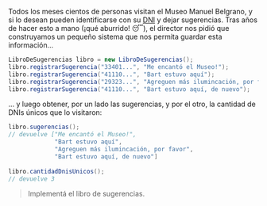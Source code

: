 Todos los meses cientos de personas visitan el Museo Manuel Belgrano, y si lo desean pueden identificarse con su [DNI](https://es.wikipedia.org/wiki/Documento_Nacional_de_Identidad_(Argentina)) y dejar sugerencias. Tras años de hacer esto a mano (¡qué aburrido! :sleeping:), el director nos pidió que construyamos un pequeño sistema que nos permita guardar esta información...

```java
LibroDeSugerencias libro = new LibroDeSugerencias();
libro.registrarSugerencia("33401...", "Me encantó el Museo!");
libro.registrarSugerencia("41110...", "Bart estuvo aquí");
libro.registrarSugerencia("29323...", "Agreguen más ilumincación, por favor");
libro.registrarSugerencia("41110...", "Bart estuvo aquí, de nuevo");

```

... y luego obtener, por un lado las sugerencias, y por el otro, la cantidad de DNIs únicos que lo visitaron:

```java
libro.sugerencias(); 
// devuelve ["Me encantó el Museo!", 
             "Bart estuvo aquí", 
             "Agreguen más ilumincación, por favor", 
             "Bart estuvo aquí, de nuevo"]
             
libro.cantidadDnisUnicos();
// devuelve 3

```

> Implementá el libro de sugerencias. 
